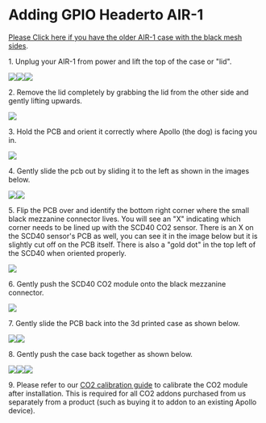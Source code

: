 # Adding GPIO Headerto AIR-1

[Please Click here if you have the older AIR-1 case with the black mesh sides](https://wiki.apolloautomation.com/products/air1/addons/adding-co2-to-air-1-mesh-case-design/ "Wiki for old air-1 case design with mesh sides").

1\. Unplug your AIR-1 from power and lift the top of the case or "lid".

![](../../../assets/air-1-add-co2-pic-1.jpg)![](../../../assets/air-1-add-co2-pic-2.jpg)![](../../../assets/air-1-add-co2-pic-3.jpg)

2\. Remove the lid completely by grabbing the lid from the other side and gently lifting upwards.

![](../../../assets/air-1-add-co2-pic-4.jpg)

3\. Hold the PCB and orient it correctly where Apollo (the dog) is facing you in.

![](../../../assets/air-1-add-co2-pic-5.jpg)

4\. Gently slide the pcb out by sliding it to the left as shown in the images below.

![](../../../assets/air-1-add-co2-pic-6.jpg)![](../../../assets/air-1-add-co2-pic-7.jpg)

5\. Flip the PCB over and identify the bottom right corner where the small black mezzanine connector lives. You will see an "X" indicating which corner needs to be lined up with the SCD40 CO2 sensor. There is an X on the SCD40 sensor's PCB as well, you can see it in the image below but it is slightly cut off on the PCB itself. There is also a "gold dot" in the top left of the SCD40 when oriented properly.

![](../../../assets/air-1-add-co2-pic-8.jpg)

6\. Gently push the SCD40 CO2 module onto the black mezzanine connector.

![](../../../assets/air-1-add-co2-pic-9-1.jpg)

7\. Gently slide the PCB back into the 3d printed case as shown below.

![](../../../assets/air-1-add-co2-pic-10.jpg)![](../../../assets/air-1-add-co2-pic-11.jpg)

8\. Gently push the case back together as shown below.

![](../../../assets/air-1-add-co2-pic-12.jpg)![](../../../assets/air-1-add-co2-pic-13.jpg)![](../../../assets/air-1-add-co2-pic-14.jpg)

9\. Please refer to our [CO2 calibration guide](https://wiki.apolloautomation.com/products/general/calibrating-and-updating/co2-calibration/ "CO2 Calibration") to calibrate the CO2 module after installation. This is required for all CO2 addons purchased from us separately from a product (such as buying it to addon to an existing Apollo device).